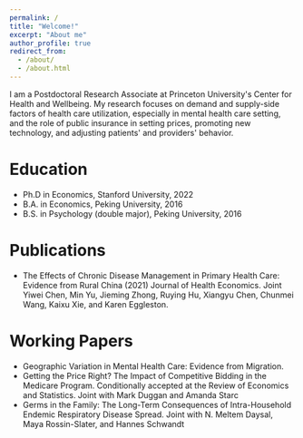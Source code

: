```yaml
---
permalink: /
title: "Welcome!"
excerpt: "About me"
author_profile: true
redirect_from: 
  - /about/
  - /about.html
---
```


I am a Postdoctoral Research Associate at Princeton University's Center for Health and Wellbeing. My research focuses on demand and supply-side factors of health care utilization, especially in mental health care setting, and the role of public insurance in setting prices, promoting new technology, and adjusting patients' and providers' behavior. 


Education
======
* Ph.D in Economics, Stanford University, 2022
* B.A. in Economics, Peking University, 2016
* B.S. in Psychology (double major), Peking University, 2016


Publications
======
 - The Effects of Chronic Disease Management in Primary Health Care: Evidence from Rural China (2021) Journal of Health Economics. Joint Yiwei Chen, Min Yu, Jieming Zhong, Ruying Hu, Xiangyu Chen, Chunmei Wang, Kaixu Xie, and Karen Eggleston.
  
Working Papers
======
 - Geographic Variation in Mental Health Care: Evidence from Migration.
 - Getting the Price Right? The Impact of Competitive Bidding in the Medicare Program. Conditionally accepted at the Review of Economics and Statistics. Joint with Mark Duggan and Amanda Starc
 - Germs in the Family: The Long-Term Consequences of Intra-Household Endemic Respiratory Disease Spread. Joint with N. Meltem Daysal, Maya Rossin-Slater, and Hannes Schwandt
  
